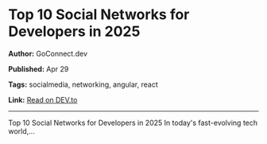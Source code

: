 # Top 10 Social Networks for Developers in 2025

**Author:** GoConnect.dev

**Published:** Apr 29

**Tags:** socialmedia, networking, angular, react

**Link:** [Read on DEV.to](https://dev.to/goconnect/top-10-social-networks-for-developers-in-2025-oa7)

---

Top 10 Social Networks for Developers in 2025   In today's fast-evolving tech world,...